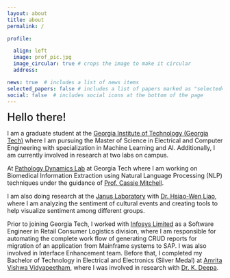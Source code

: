 ```yaml
---
layout: about
title: about
permalink: /

profile:

  align: left
  image: prof_pic.jpg
  image_circular: true # crops the image to make it circular
  address: 

news: true  # includes a list of news items
selected_papers: false # includes a list of papers marked as "selected={true}"
social: false  # includes social icons at the bottom of the page
---
```


<!--<br>-->
<span style="font-weight:500; font-size: 25px" >  Hello there! </span>

I am a graduate student at the [Georgia Institute of Technology (Georgia Tech)](https://www.gatech.edu/) where I am pursuing the Master of Science in Electrical and Computer Engineering with specialization in Machine Learning and AI. Additionally, I am currently involved in research at two labs on campus. <br>

At [Pathology Dynamics Lab](https://sites.gatech.edu/cassie-mitchell-lab/) at Georgia Tech where I am working on Biomedical Information Extraction using Natural Language Processing (NLP) techniques under the guidance of [Prof. Cassie Mitchell](https://sites.gatech.edu/cassie-mitchell-lab/people/pi-profile/). <br>

I am also doing research at the [Janus Laboratory](https://sites.gatech.edu/liaolab/) with [Dr. Hsiao-Wen Liao](https://sites.gatech.edu/liaolab/people/director/), where I am analyzing the sentiment of cultural events and creating tools to help visualize sentiment among different groups. <br>

Prior to joining Georgia Tech, I worked with [Infosys Limited](https://www.infosys.com/) as a Software Engineer in Retail Consumer Logistics division, where I am responsible for automating the complete work flow of generating CRUD reports for migration of an application from Mainframe systems to SAP. I was also involved in Interface Enhancement team. Before that, I completed my Bachelor of Technology in Electrical and Electronics (Silver Medal) at [Amrita Vishwa Vidyapeetham](https://www.amrita.edu/), where I was involved in research with [Dr. K. Deepa](https://www.amrita.edu/faculty/k-deepa). <br>
